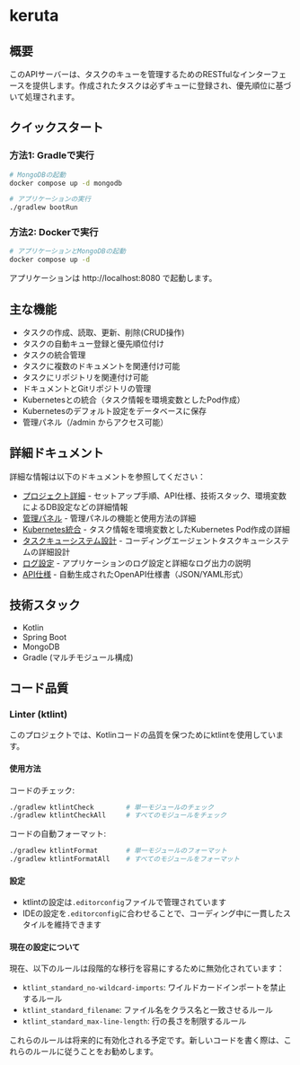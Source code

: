 # keruta

## 概要

このAPIサーバーは、タスクのキューを管理するためのRESTfulなインターフェースを提供します。作成されたタスクは必ずキューに登録され、優先順位に基づいて処理されます。

## クイックスタート

### 方法1: Gradleで実行

```bash
# MongoDBの起動
docker compose up -d mongodb

# アプリケーションの実行
./gradlew bootRun
```

### 方法2: Dockerで実行

```bash
# アプリケーションとMongoDBの起動
docker compose up -d
```

アプリケーションは http://localhost:8080 で起動します。

## 主な機能

- タスクの作成、読取、更新、削除(CRUD操作)
- タスクの自動キュー登録と優先順位付け
- タスクの統合管理
- タスクに複数のドキュメントを関連付け可能
- タスクにリポジトリを関連付け可能
- ドキュメントとGitリポジトリの管理
- Kubernetesとの統合（タスク情報を環境変数としたPod作成）
- Kubernetesのデフォルト設定をデータベースに保存
- 管理パネル（/admin からアクセス可能）

## 詳細ドキュメント

詳細な情報は以下のドキュメントを参照してください：

- [プロジェクト詳細](keruta-doc/keruta/project_details.md) - セットアップ手順、API仕様、技術スタック、環境変数によるDB設定などの詳細情報
- [管理パネル](keruta-doc/keruta/admin_panel.md) - 管理パネルの機能と使用方法の詳細
- [Kubernetes統合](keruta-doc/keruta/kubernetes_integration.md) - タスク情報を環境変数としたKubernetes Pod作成の詳細
- [タスクキューシステム設計](keruta-doc/keruta/task_queue_system_design.md) - コーディングエージェントタスクキューシステムの詳細設計
- [ログ設定](keruta-doc/keruta/misc/logging.md) - アプリケーションのログ設定と詳細なログ出力の説明
- [API仕様](keruta-doc/common/apiSpec) - 自動生成されたOpenAPI仕様書（JSON/YAML形式）

## 技術スタック

- Kotlin
- Spring Boot
- MongoDB
- Gradle (マルチモジュール構成)

## コード品質

### Linter (ktlint)

このプロジェクトでは、Kotlinコードの品質を保つためにktlintを使用しています。

#### 使用方法

コードのチェック:
```bash
./gradlew ktlintCheck        # 単一モジュールのチェック
./gradlew ktlintCheckAll     # すべてのモジュールをチェック
```

コードの自動フォーマット:
```bash
./gradlew ktlintFormat       # 単一モジュールのフォーマット
./gradlew ktlintFormatAll    # すべてのモジュールをフォーマット
```

#### 設定

- ktlintの設定は`.editorconfig`ファイルで管理されています
- IDEの設定を`.editorconfig`に合わせることで、コーディング中に一貫したスタイルを維持できます

#### 現在の設定について

現在、以下のルールは段階的な移行を容易にするために無効化されています：
- `ktlint_standard_no-wildcard-imports`: ワイルドカードインポートを禁止するルール
- `ktlint_standard_filename`: ファイル名をクラス名と一致させるルール
- `ktlint_standard_max-line-length`: 行の長さを制限するルール

これらのルールは将来的に有効化される予定です。新しいコードを書く際は、これらのルールに従うことをお勧めします。
